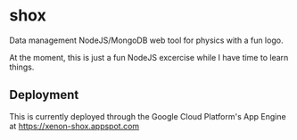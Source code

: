 # shox

Data management NodeJS/MongoDB web tool for physics with a fun logo.

At the moment, this is just a fun NodeJS excercise while I have time to learn things.

##  Deployment

This is currently deployed through the Google Cloud Platform's App Engine at https://xenon-shox.appspot.com
